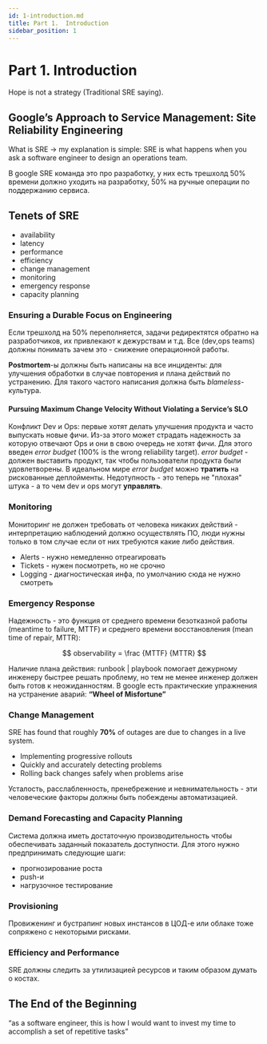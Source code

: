 ```yaml
---
id: 1-introduction.md
title: Part 1.  Introduction
sidebar_position: 1
---
```


# Part 1.  Introduction

<!-- ### The Sysadmin Approach to Service Management -->

Hope is not  a strategy (Traditional SRE saying).

## Google’s Approach to Service Management: Site Reliability Engineering

What is SRE -> my explanation is simple: SRE is what happens when you ask a software engineer to design an operations team.

В google SRE команда это про разработку, у них есть трешхолд 50% времени должно уходить на разработку, 50% на ручные операции по поддержанию сервиса.

## Tenets of SRE

- availability
- latency 
- performance 
- efficiency 
- change management
- monitoring 
- emergency response
- capacity planning

### Ensuring a Durable Focus on Engineering

Если трешхолд на 50% переполняется, задачи редиректятся обратно на разработчиков, их привлекают к дежурствам и т.д. Все (dev,ops teams) должны понимать зачем это - снижение операционной работы.
 
**Postmortem**-ы должны быть написаны на все инциденты: для улучшения обработки в случае повторения и плана действий по устранению. Для такого частого написания должна быть *blameless*-культура.

#### Pursuing Maximum Change Velocity Without Violating a Service’s SLO

Конфликт Dev и Ops: первые хотят делать улучшения продукта и часто выпускать новые фичи. Из-за этого может страдать надежность за которую отвечают Ops и они в свою очередь не хотят фичи. Для этого введен *error budget* (100% is the wrong reliability target). *error budget* - должен выставить продукт, так чтобы пользователи продукта были удовлетворены. В идеальном мире *error budget* можно **тратить** на рискованные деплойменты. Недотупность - это теперь не "плохая" штука - а то чем dev и ops могут **управлять**.

### Monitoring

Мониторинг не должен требовать от человека никаких действий - интерпретацию наблюдений должно осуществлять ПО, люди нужны только в том случае если от них требуются какие либо действия.

- Alerts - нужно немедленно отреагировать
- Tickets - нужен посмотреть, но не срочно
- Logging - диагностическая инфа, по умолчанию сюда не нужно смотреть

### Emergency Response

Надежность - это функция от среднего времени безотказной работы (meantime to failure, MTTF) и среднего времени восстановления (mean time of repair, MTTR):

$$
observability = \frac {MTTF} {MTTR}
$$

Наличие плана действия: runbook | playbook помогает дежурному инженеру быстрее решать проблему, но тем не менее инженер должен быть готов к неожиданностям. В google есть практические упражнения на устранение аварий: **“Wheel of Misfortune”**

### Change Management

SRE has found that roughly **70%** of outages are due to changes in a live system.

- Implementing progressive rollouts
- Quickly and accurately detecting problems
- Rolling back changes safely when problems arise

Усталость, расслабленность, пренебрежение и невнимательность - эти человеческие факторы должны быть побеждены автоматизацией.

### Demand Forecasting and Capacity Planning

Система должна иметь достаточную производительность чтобы обеспечивать заданный показатель доступности. Для этого нужно предпринимать следующие шаги:

- прогнозирование роста
- push-и
- нагрузочное тестирование

### Provisioning

Провиженинг и бустрапинг новых инстансов в ЦОД-е или облаке тоже сопряжено с некоторыми рисками.

### Efficiency and Performance

SRE должны следить за утилизацией ресурсов и таким образом думать о костах.

## The End of the Beginning

“as a software engineer, this is how I would want to invest my time to accomplish a set of repetitive tasks”
